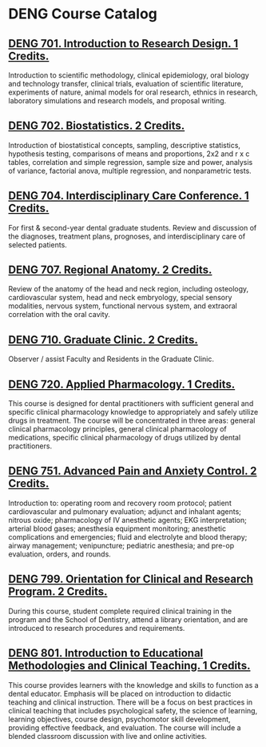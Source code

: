 # DENG Course Catalog

## [DENG 701. Introduction to Research Design. 1 Credits.](./DENG_701_Introduction_to_Research_Design)

Introduction to scientific methodology, clinical epidemiology, oral biology and technology transfer, clinical trials, evaluation of scientific literature, experiments of nature, animal models for oral research, ethnics in research, laboratory simulations and research models, and proposal writing.

## [DENG 702. Biostatistics. 2 Credits.](./DENG_702_Biostatistics)

Introduction of biostatistical concepts, sampling, descriptive statistics, hypothesis testing, comparisons of means and proportions, 2x2 and r x c tables, correlation and simple regression, sample size and power, analysis of variance, factorial anova, multiple regression, and nonparametric tests.

## [DENG 704. Interdisciplinary Care Conference. 1 Credits.](./DENG_704_Interdisciplinary_Care_Conference)

For first & second-year dental graduate students. Review and discussion of the diagnoses, treatment plans, prognoses, and interdisciplinary care of selected patients.

## [DENG 707. Regional Anatomy. 2 Credits.](./DENG_707_Regional_Anatomy)

Review of the anatomy of the head and neck region, including osteology, cardiovascular system, head and neck embryology, special sensory modalities, nervous system, functional nervous system, and extraoral correlation with the oral cavity.

## [DENG 710. Graduate Clinic. 2 Credits.](./DENG_710_Graduate_Clinic)

Observer / assist Faculty and Residents in the Graduate Clinic.

## [DENG 720. Applied Pharmacology. 1 Credits.](./DENG_720_Applied_Pharmacology)

This course is designed for dental practitioners with sufficient general and specific clinical pharmacology knowledge to appropriately and safely utilize drugs in treatment. The course will be concentrated in three areas: general clinical pharmacology principles, general clinical pharmacology of medications, specific clinical pharmacology of drugs utilized by dental practitioners.

## [DENG 751. Advanced Pain and Anxiety Control. 2 Credits.](./DENG_751_Advanced_Pain_and_Anxiety_Control)

Introduction to: operating room and recovery room protocol; patient cardiovascular and pulmonary evaluation; adjunct and inhalant agents; nitrous oxide; pharmacology of IV anesthetic agents; EKG interpretation; arterial blood gases; anesthesia equipment monitoring; anesthetic complications and emergencies; fluid and electrolyte and blood therapy; airway management; venipuncture; pediatric anesthesia; and pre-op evaluation, orders, and rounds.

## [DENG 799. Orientation for Clinical and Research Program. 2 Credits.](./DENG_799_Orientation_for_Clinical_and_Research_Program)

During this course, student complete required clinical training in the program and the School of Dentistry, attend a library orientation, and are introduced to research procedures and requirements.

## [DENG 801. Introduction to Educational Methodologies and Clinical Teaching. 1 Credits.](./DENG_801_Introduction_to_Educational_Methodologies_and_Clinical_Teaching)

This course provides learners with the knowledge and skills to function as a dental educator. Emphasis will be placed on introduction to didactic teaching and clinical instruction. There will be a focus on best practices in clinical teaching that includes psychological safety, the science of learning, learning objectives, course design, psychomotor skill development, providing effective feedback, and evaluation. The course will include a blended classroom discussion with live and online activities.

